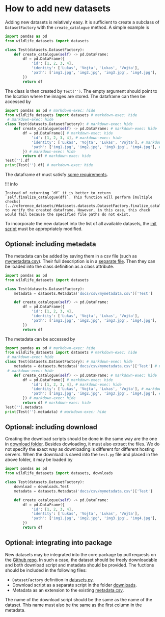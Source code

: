 # How to add new datasets

Adding new datasets is relatively easy. It is sufficient to create a subclass of `DatasetFactory` with the `create_catalogue` method. A simple example is

```python exec="true" source="above"
import pandas as pd
from wildlife_datasets import datasets

class Test(datasets.DatasetFactory):
    def create_catalogue(self) -> pd.DataFrame:
        df = pd.DataFrame({
            'id': [1, 2, 3, 4],
            'identity': ['Lukas', 'Vojta', 'Lukas', 'Vojta'],
            'path': ['img1.jpg', 'img2.jpg', 'img3.jpg', 'img4.jpg'],
        })
        return df
```

The class is then created by `Test('')`. The empty argument should point to the location where the images are stored. The dataframe can then be accessed by

```python exec="true" source="above" result="console"
import pandas as pd # markdown-exec: hide
from wildlife_datasets import datasets # markdown-exec: hide
 # markdown-exec: hide
class Test(datasets.DatasetFactory): # markdown-exec: hide
    def create_catalogue(self) -> pd.DataFrame: # markdown-exec: hide
        df = pd.DataFrame({ # markdown-exec: hide
            'id': [1, 2, 3, 4], # markdown-exec: hide
            'identity': ['Lukas', 'Vojta', 'Lukas', 'Vojta'], # markdown-exec: hide
            'path': ['img1.jpg', 'img2.jpg', 'img3.jpg', 'img4.jpg'], # markdown-exec: hide
        }) # markdown-exec: hide
        return df # markdown-exec: hide
Test('').df
print(Test('').df) # markdown-exec: hide
```

The dataframe `df` must satisfy [some requirements](../dataframe).

!!! info

    Instead of returning `df` it is better to return `self.finalize_catalogue(df)`. This function will perform [multiple checks](../reference_datasets/#datasets.datasets.DatasetFactory.finalize_catalogue) to verify the created dataframe. However, in this case, this check would fail because the specified file paths do not exist.

To incorporate the new dataset into the list of all available datasets, the [init script](https://github.com/WildlifeDatasets/wildlife-datasets/blob/main/wildlife_datasets/datasets/__init__.py) must be appropriately modified.


## Optional: including metadata

The metadata can be added by saving them in a csv file (such as [mymetadata.csv](../csv/mymetadata.csv)). Their full description is in a [separate file](../dataframe#metadata). Then they can be loaded into the class definition as a class attribute. 

```python exec="true" source="above"
import pandas as pd
from wildlife_datasets import datasets

class Test(datasets.DatasetFactory):
    metadata = datasets.Metadata('docs/csv/mymetadata.csv')['Test']

    def create_catalogue(self) -> pd.DataFrame:
        df = pd.DataFrame({
            'id': [1, 2, 3, 4],
            'identity': ['Lukas', 'Vojta', 'Lukas', 'Vojta'],
            'path': ['img1.jpg', 'img2.jpg', 'img3.jpg', 'img4.jpg'],
        })
        return df
```

The metadata can be accessed by

```python exec="true" source="above" result="console"
import pandas as pd # markdown-exec: hide
from wildlife_datasets import datasets # markdown-exec: hide
 # markdown-exec: hide
class Test(datasets.DatasetFactory): # markdown-exec: hide
    metadata = datasets.Metadata('docs/csv/mymetadata.csv')['Test'] # markdown-exec: hide
 # markdown-exec: hide
    def create_catalogue(self) -> pd.DataFrame: # markdown-exec: hide
        df = pd.DataFrame({ # markdown-exec: hide
            'id': [1, 2, 3, 4], # markdown-exec: hide
            'identity': ['Lukas', 'Vojta', 'Lukas', 'Vojta'], # markdown-exec: hide
            'path': ['img1.jpg', 'img2.jpg', 'img3.jpg', 'img4.jpg'], # markdown-exec: hide
        }) # markdown-exec: hide
        return df # markdown-exec: hide
Test('').metadata
print(Test('').metadata) # markdown-exec: hide
```

## Optional: including download

Creating the download scripts should be done in the same way are the one in [download folder](https://github.com/WildlifeDatasets/wildlife-datasets/tree/main/wildlife_datasets/downloads). Besides dowloading, it must also extract the files. We do not specify the exact way as downloading is different for different hosting servers. When the download is saved into the `test.py` file and placed in the above folder, it may be loaded by

```python
import pandas as pd
from wildlife_datasets import datasets, downloads

class Test(datasets.DatasetFactory):
    download = downloads.Test
    metadata = datasets.Metadata('docs/csv/mymetadata.csv')['Test']

    def create_catalogue(self) -> pd.DataFrame:
        df = pd.DataFrame({
            'id': [1, 2, 3, 4],
            'identity': ['Lukas', 'Vojta', 'Lukas', 'Vojta'],
            'path': ['img1.jpg', 'img2.jpg', 'img3.jpg', 'img4.jpg'],
        })
        return df
```

## Optional: integrating into package

New datasets may be integrated into the core package by pull requests on the [Github repo](https://github.com/WildlifeDatasets/wildlife-datasets). In such a case, the dataset should be freely downloadable and both download script and metadata should be provided. The fuctions should be included in the following files:

  - `DatasetFactory` definition in [datasets.py](https://github.com/WildlifeDatasets/wildlife-datasets/tree/main/wildlife_datasets/datasets).
  - Download script as a separate script in the folder [downloads](https://github.com/WildlifeDatasets/wildlife-datasets/tree/main/wildlife_datasets/downloads).
  - Metadata as an extension to the existing [metadata.csv](https://github.com/WildlifeDatasets/wildlife-datasets/tree/main/wildlife_datasets/datasets).

The name of the download script should be the same as the name of the dataset. This name must also be the same as the first column in the metadata.

